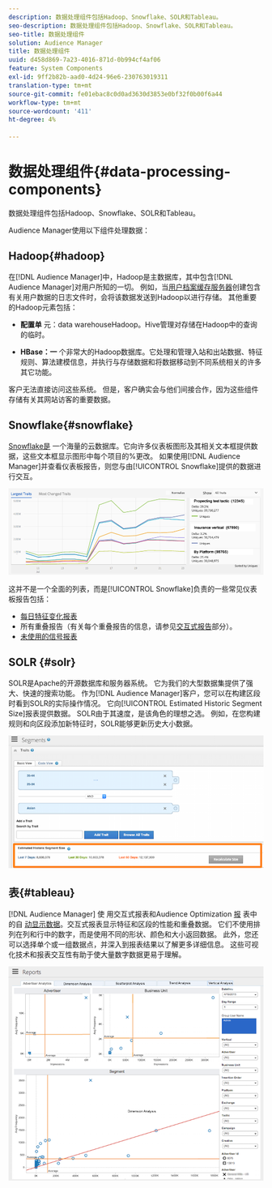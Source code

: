 ```yaml
---
description: 数据处理组件包括Hadoop、Snowflake、SOLR和Tableau。
seo-description: 数据处理组件包括Hadoop、Snowflake、SOLR和Tableau。
seo-title: 数据处理组件
solution: Audience Manager
title: 数据处理组件
uuid: d458d869-7a23-4016-871d-0b994cf4af06
feature: System Components
exl-id: 9ff2b82b-aad0-4d24-96e6-230763019311
translation-type: tm+mt
source-git-commit: fe01ebac8c0d0ad3630d3853e0bf32f0b00f6a44
workflow-type: tm+mt
source-wordcount: '411'
ht-degree: 4%

---
```


# 数据处理组件{#data-processing-components}

数据处理组件包括Hadoop、Snowflake、SOLR和Tableau。

<!-- 

c_comproc.xml

 -->

Audience Manager使用以下组件处理数据：

## Hadoop{#hadoop}

在[!DNL Audience Manager]中，Hadoop是主数据库，其中包含[!DNL Audience Manager]对用户所知的一切。 例如，当[用户档案缓存服务器](../../reference/system-components/components-data-collection.md)创建包含有关用户数据的日志文件时，会将该数据发送到Hadoop以进行存储。 其他重要的Hadoop元素包括：

* **配置单** 元：data warehouseHadoop。Hive管理对存储在Hadoop中的查询的临时。

* **HBase：一** 个非常大的Hadoop数据库。它处理和管理入站和出站数据、特征规则、算法建模信息，并执行与存储数据和将数据移动到不同系统相关的许多其它功能。

客户无法直接访问这些系统。 但是，客户确实会与他们间接合作，因为这些组件存储有关其网站访客的重要数据。

## Snowflake{#snowflake}

[Snowflake是](https://www.snowflake.net/) 一个海量的云数据库。它向许多仪表板图形及其相关文本框提供数据，这些文本框显示图形中每个项目的%更改。 如果使用[!DNL Audience Manager]并查看仪表板报告，则您与由[!UICONTROL Snowflake]提供的数据进行交互。



![](assets/dashboardreport.png)

这并不是一个全面的列表，而是[!UICONTROL Snowflake]负责的一些常见仪表板报告包括：

* [每日特征变化报表](/help/using/reporting/audience-optimization-reports/daily-trait-variation-report.md)
* 所有重叠报告（有关每个重叠报告的信息，请参见[交互式报告](/help/using/reporting/dynamic-reports/dynamic-reports.md)部分）。
* [未使用的信号报表](/help/using/reporting/dynamic-reports/unused-signals.md)

## SOLR {#solr}

SOLR是Apache的开源数据库和服务器系统。 它为我们的大型数据集提供了强大、快速的搜索功能。 作为[!DNL Audience Manager]客户，您可以在构建区段时看到SOLR的实际操作情况。 它向[!UICONTROL Estimated Historic Segment Size]报表提供数据。 SOLR由于其速度，是该角色的理想之选。 例如，在您构建规则和向区段添加新特征时，SOLR能够更新历史大小数据。



![](assets/audsize.png)

## 表{#tableau}

[!DNL Audience Manager] 使 [](https://www.tableausoftware.com/) 用交互式报表和Audience Optimization [报](../../reporting/dynamic-reports/dynamic-reports.md#interactive-and-overlap-reports) 表中的自 [动显示数据](../../reporting/audience-optimization-reports/audience-optimization-reports.md)。交互式报表显示特征和区段的性能和重叠数据。 它们不使用排列在列和行中的数字，而是使用不同的形状、颜色和大小返回数据。 此外，您还可以选择单个或一组数据点，并深入到报表结果以了解更多详细信息。 这些可视化技术和报表交互性有助于使大量数字数据更易于理解。



![](assets/advertiser_analytics.png)

